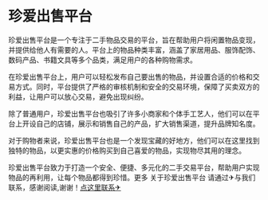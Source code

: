 # 珍爱出售平台

珍爱出售平台是一个专注于二手物品交易的平台，旨在帮助用户将闲置物品变现，并提供给他人有需要的人。平台上的物品种类丰富，涵盖了家居用品、服饰配饰、数码产品、书籍文具等多个品类，满足用户的各种购物需求。

在珍爱出售平台上，用户可以轻松发布自己要出售的物品，并设置合适的价格和交易方式。同时，平台提供了严格的审核机制和安全的交易环境，保障了买卖双方的利益，让用户可以放心交易，避免出现纠纷。

除了普通用户，珍爱出售平台也吸引了许多小商家和个体手工艺人，他们可以在平台上开设自己的店铺，展示和销售自己的产品，扩大销售渠道，提升品牌知名度。

对于购物者来说，珍爱出售平台也是一个发现宝藏的好地方，他们可以在这里找到独特的物品，以更实惠的价格购买到自己喜爱的物品，实现物尽其用的理念。

珍爱出售平台致力于打造一个安全、便捷、多元化的二手交易平台，帮助用户实现物品的再利用，让每个物品都得到珍惜。更多 关于珍爱出售平台 请通过✈与我们联系，感谢阅读,谢谢！[点这里联系✈](https://ads.k02.cc)